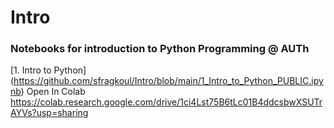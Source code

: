 # Intro
### Notebooks for introduction to Python Programming @ AUTh

[1. Intro to Python] (https://github.com/sfragkoul/Intro/blob/main/1_Intro_to_Python_PUBLIC.ipynb) 
Open In Colab   https://colab.research.google.com/drive/1ci4Lst75B6tLc01B4ddcsbwXSUTrAYVs?usp=sharing
